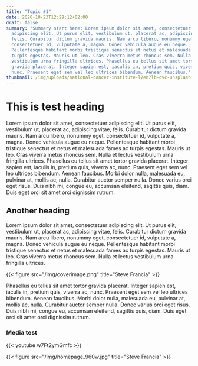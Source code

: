```yaml
---
title: "Topic #1"
date: 2020-10-23T12:29:12+02:00
draft: false
summary: "Summary start here: Lorem ipsum dolor sit amet, consectetuer
  adipiscing elit. Ut purus elit, vestibulum ut, placerat ac, adipiscing vitae,
  felis. Curabitur dictum gravida mauris. Nam arcu libero, nonummy eget,
  consectetuer id, vulputate a, magna. Donec vehicula augue eu neque.
  Pellentesque habitant morbi tristique senectus et netus et malesuada fames ac
  turpis egestas. Mauris ut leo. Cras viverra metus rhoncus sem. Nulla et lectus
  vestibulum urna fringilla ultrices. Phasellus eu tellus sit amet tortor
  gravida placerat. Integer sapien est, iaculis in, pretium quis, viverra ac,
  nunc. Praesent eget sem vel leo ultrices bibendum. Aenean faucibus."
thumbnail: /img/uploads/national-cancer-institute-l7en7lb-ovc-unsplash.jpg
---
```


# This is test heading

Lorem ipsum dolor sit amet, consectetuer adipiscing elit. Ut purus elit, vestibulum ut, placerat ac, adipiscing vitae, felis. Curabitur dictum gravida mauris. Nam arcu libero, nonummy eget, consectetuer id, vulputate a, magna. Donec vehicula augue eu neque. Pellentesque habitant morbi tristique senectus et netus et malesuada fames ac turpis egestas. Mauris ut leo. Cras viverra metus rhoncus sem. Nulla et lectus vestibulum urna fringilla ultrices. Phasellus eu tellus sit amet tortor gravida placerat. Integer sapien est, iaculis in, pretium quis, viverra ac, nunc. Praesent eget sem vel leo ultrices bibendum. Aenean faucibus. Morbi dolor nulla, malesuada eu, pulvinar at, mollis ac, nulla. Curabitur auctor semper nulla. Donec varius orci eget risus. Duis nibh mi, congue eu, accumsan eleifend, sagittis quis, diam. Duis eget orci sit amet orci dignissim rutrum.

## Another heading

Lorem ipsum dolor sit amet, consectetuer adipiscing elit. Ut purus elit, vestibulum ut, placerat ac, adipiscing vitae, felis. Curabitur dictum gravida mauris. Nam arcu libero, nonummy eget, consectetuer id, vulputate a, magna. Donec vehicula augue eu neque. Pellentesque habitant morbi tristique senectus et netus et malesuada fames ac turpis egestas. Mauris ut leo. Cras viverra metus rhoncus sem. Nulla et lectus vestibulum urna fringilla ultrices.

{{< figure src="/img/coverimage.png" title="Steve Francia" >}}

Phasellus eu tellus sit amet tortor gravida placerat. Integer sapien est, iaculis in, pretium quis, viverra ac, nunc. Praesent eget sem vel leo ultrices bibendum. Aenean faucibus. Morbi dolor nulla, malesuada eu, pulvinar at, mollis ac, nulla. Curabitur auctor semper nulla. Donec varius orci eget risus. Duis nibh mi, congue eu, accumsan eleifend, sagittis quis, diam. Duis eget orci sit amet orci dignissim rutrum.


### Media test

{{< youtube w7Ft2ymGmfc >}}

{{< figure src="/img/homepage_960w.jpg" title="Steve Francia" >}}

